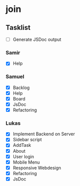 ﻿# join

<h2>Tasklist</h2>

- [ ] Generate JSDoc output

<h3>Samir</h3>

- [X] Help

<h3>Samuel</h3>

- [X] Backlog 
- [X] Help
- [X] Board
- [X] JsDoc
- [X] Refactoring

<h3>Lukas</h3>

- [X] Implement Backend on Server
- [X] Sidebar script
- [X] AddTask
- [X] About
- [X] User login
- [X] Mobile Menu
- [X] Responsive Webdesign
- [X] Refactoring
- [X] JsDoc
